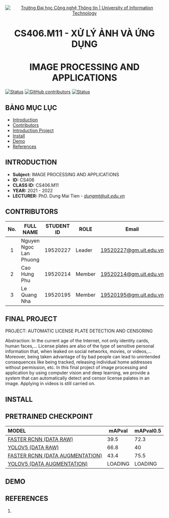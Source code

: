 <!-- Banner -->
<p align="center">
  <a href="https://www.uit.edu.vn/" title="Trường Đại học Công nghệ Thông tin" style="border: none;">
    <img src="https://i.imgur.com/WmMnSRt.png" alt="Trường Đại học Công nghệ Thông tin | University of Information Technology">
  </a>
</p>

<!-- Title -->
<h1 align="center"><b>CS406.M11 - XỬ LÝ ẢNH VÀ ỨNG DỤNG</b></h1>
<h1 align="center"><b>IMAGE PROCESSING AND APPLICATIONS</b></h1>

[![Status](https://img.shields.io/badge/status-woking-brightgreen?style=flat-square)](https://github.com/nhalq/CS406.M11)
[![GitHub contributors](https://img.shields.io/github/contributors/nhalq/CS406.M11?style=flat-square)](https://github.com/nhalq/CS406.M11/graphs/contributors)
[![Status](https://img.shields.io/badge/language-python-green?style=flat-square)](https://github.com/nhalq/CS406.M11/graphs/contributors)

## BẢNG MỤC LỤC
* [Introduction](#giới-thiệu-môn-học)
* [Contributors](#giới-thiệu-nhóm)
* [Introduction Project](#giới-thiệu-đề-tài)
* [Install](#cài-đặt)
* [Demo](#demo)
* [References](#tài-liệu-tham-khảo)

## INTRODUCTION
* **Subject:** IMAGE PROCESSING AND APPLICATIONS
* **ID:** CS406
* **CLASS ID:** CS406.M11
* **YEAR:** 2021 - 2022
* **LECTURER:** PhD. Dung Mai Tien - *dungmt@uit.edu.vn*

## CONTRIBUTORS
| No. | FULL NAME | STUDENT ID | ROLE | Email | Github | Facebook |
| :---: | --- | --- | --- | --- | --- | --- |
| 1 | Nguyen Ngoc Lan Phuong | 19520227 | Leader | 19520227@gm.uit.edu.vn | [lphuong304](https://github.com/lphuong304) | [phuwowngnef](https://www.facebook.com/phuwowngnef) |
| 2 | Cao Hưng Phu | 19520214 | Member | 19520214@gm.uit.edu.vn | [caohungphu](https://github.com/caohungphu) | [caohungphuvn](https://www.facebook.com/caohungphuvn) |
| 3 | Le Quang Nha | 19520195 | Member | 19520195@gm.uit.edu.vn | [nhalq](https://github.com/nhalq) | [qnhane](https://www.facebook.com/qnhane) |

## FINAL PROJECT
PROJECT: AUTOMATIC LICENSE PLATE DETECTION AND CENSORING

Abstraction: In the current age of the Internet, not only identity cards, human faces,... License plates are also of the type of sensitive personal information that, when leaked on social networks, movies, or videos,... Moreover, being taken advantage of by bad people can lead to unintended consequences like being tracked, releasing individual home addresses without permission, etc. In this final project of image processing and application by using computer vision and deep learning, we provide a system that can automatically detect and censor license palates in an image. Applying in videos is still carried on.

## INSTALL

## PRETRAINED CHECKPOINT
| MODEL | mAPval | mAPval0.5 | 
| :--- | --- | --- |  
| [FASTER RCNN (DATA RAW)](https://drive.google.com/file/d/18ZTuinh0F2ITHorxP4P0J4tP3xBWUnB4/view?usp=sharing)| 39.5 | 72.3 |  
| [YOLOV5 (DATA RAW)](https://drive.google.com/file/d/13jiQ3It4RACX2nxLonWUYtRxOCQ8ZaoN/view?usp=sharing)| 66.8 | 40 | 
| [FASTER RCNN (DATA AUGMENTATION)](https://drive.google.com/file/d/1-Ze4EbZTjZVUWq285EtojjpG0DmBj0t9/view?usp=sharing) | 43.4  | 75.5 | 
| [YOLOV5 (DATA AUGMENTATION)](https://drive.google.com/file/d/13jiQ3It4RACX2nxLonWUYtRxOCQ8ZaoN/view?usp=sharing) | LOADING | LOADING |  

## DEMO

## REFERENCES
1. 

